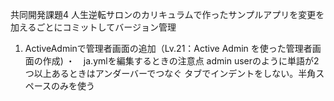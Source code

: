 共同開発課題4
人生逆転サロンのカリキュラムで作ったサンプルアプリを変更を加えるごとにコミットしてバージョン管理

1. ActiveAdminで管理者画面の追加（Lv.21：Active Admin を使った管理者画面の作成)
   ・　ja.ymlを編集するときの注意点
        admin userのように単語が2つ以上あるときはアンダーバーでつなぐ
        タブでインデントをしない。半角スペースのみを使う
